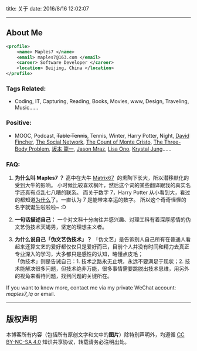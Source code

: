 title: 关于
date: 2016/8/16 12:02:07

---

## About Me

```xml
<profile>
    <name> Maples7 </name>
    <email> maples7@163.com </email>
    <career> Software Developer </career>
    <location> Beijing, China </location>
</profile>
```

### Tags Related:

- Coding, IT, Capturing, Reading, Books, Movies, www, Design, Traveling, Music……

### Positive:

- MOOC, Podcast, ~~Table Tennis~~, Tennis, Winter, Harry Potter, Night, [David Fincher](https://www.douban.com/tag/大卫芬奇/), [The Social Network](https://movie.douban.com/subject/3205624/), [The Count of Monte Cristo](https://book.douban.com/subject/10559578/), [The Three-Body Problem](https://book.douban.com/subject/6518605/), [坂本 龍一](https://zh.wikipedia.org/wiki/坂本龍一), [Jason Mraz](https://en.wikipedia.org/wiki/Jason_Mraz), [Lisa Ono](https://www.douban.com/tag/小野丽莎/), [Krystal Jung](https://en.wikipedia.org/wiki/Krystal_Jung)……

### FAQ:

1. **为什么叫 Maples7 ？**
   高中在大牛 [Matrix67](http://www.matrix67.com/)  的熏陶下长大，所以潜移默化的受到大牛的影响。
   小时候比较喜欢枫叶，然后这个词的某些翻译跟我的真实名字还真有点乱七八糟的联系。
   而关于数字 7，Harry Potter 从小看到大，看过的都知道[为什么](https://www.zhihu.com/question/24214658/answer/27129567)了。一直认为 7 是能带来幸运的数字。
   所以这个奇奇怪怪的名字就诞生啦啦啦~ :D

2. **一句话描述自己：**
   一个对文科十分向往并感兴趣、对理工科有着深厚感情的伪文艺伪技术天蝎男，坚定的理想主义者。

3. **为什么说自己「伪文艺伪技术」？**
   「伪文艺」是告诉别人自己所有在普通人看起来还算文艺的爱好都仅仅只是爱好而已，目前个人并没有时间和精力去真正专业深入的学习，大多都只是感性的认知，略懂点皮毛；  
   「伪技术」则是告诫自己：1. 技术之路永无止境，永远不要满足于现状；2. 技术能解决很多问题，但技术绝非万能，很多事情需要跳脱出技术思维，用另外的视角来看待问题，找到问题的关键所在。

If you want to know more, contact me via my private WeChat account: _maples7_lq_ or email.

---

## 版权声明

本博客所有内容（包括所有原创文字和文中的**图片**）除特别声明外，均遵循 [CC BY-NC-SA 4.0](https://creativecommons.org/licenses/by-nc-sa/4.0/) 知识共享协议，转载请务必注明出处。

